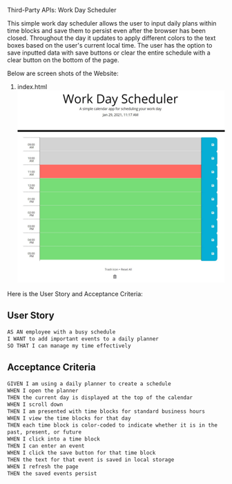 Third-Party APIs: Work Day Scheduler

This simple work day scheduler allows the user to input daily plans within time blocks and save them to persist even after the browser has been closed. Throughout the day it updates to apply different colors to the text boxes based on the user's current local time. The user has the option to save inputted data with save buttons or clear the entire schedule with a clear button on the bottom of the page. 


Below are screen shots of the Website:

1. index.html
![example1.JPG](screenShots/example1.JPG?raw=true "index.html capture")


Here is the User Story and Acceptance Criteria:

## User Story

```
AS AN employee with a busy schedule
I WANT to add important events to a daily planner
SO THAT I can manage my time effectively
```


## Acceptance Criteria

```
GIVEN I am using a daily planner to create a schedule
WHEN I open the planner
THEN the current day is displayed at the top of the calendar
WHEN I scroll down
THEN I am presented with time blocks for standard business hours
WHEN I view the time blocks for that day
THEN each time block is color-coded to indicate whether it is in the past, present, or future
WHEN I click into a time block
THEN I can enter an event
WHEN I click the save button for that time block
THEN the text for that event is saved in local storage
WHEN I refresh the page
THEN the saved events persist
```
#
